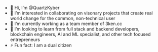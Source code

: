 - 👋 Hi, I’m @QuartzKyber
- 👀 I’m interested in collaborating on visonary projects that create real world change for the common, non-technical user
- 🌱 I’m currently working as a team member of 3ken.cc
- 💞️ I’m looking to learn from full stack and backend developers, blockchain engineers, AI and ML specialist, and other tech focused entrepreneurs
- ⚡ Fun fact: I am a dual citizen 


